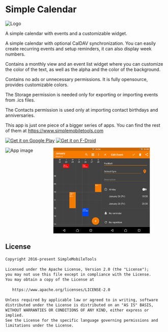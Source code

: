 # Simple Calendar
<img alt="Logo" src="app/src/main/res/mipmap-xxxhdpi/ic_launcher.png" width="80" />

A simple calendar with events and a customizable widget.

A simple calendar with optional CalDAV synchronization. You can easily create recurring events and setup reminders, it can also display week numbers.

Contains a monthly view and an event list widget where you can customize the color of the text, as well as the alpha and the color of the background.

Contains no ads or unnecessary permissions. It is fully opensource, provides customizable colors.

The Storage permission is needed only for exporting or importing events from .ics files.

The Contacts permission is used only at importing contact birthdays and anniversaries.

This app is just one piece of a bigger series of apps. You can find the rest of them at https://www.simplemobiletools.com

<a href='https://play.google.com/store/apps/details?id=com.simplemobiletools.calendar'><img src='http://simplemobiletools.github.io/assets/public/google-play.png' alt='Get it on Google Play' height='45' /></a>
<a href='https://f-droid.org/packages/com.simplemobiletools.calendar'><img src='http://simplemobiletools.github.io/assets/public/f-droid.png' alt='Get it on F-Droid' height='45' /></a>

<div style="display:flex;">
<img alt="App image" src="fastlane/metadata/android/en-US/images/phoneScreenshots/app.png" width="30%">
<img alt="App image" src="fastlane/metadata/android/en-US/images/phoneScreenshots/app_4.png" width="30%">
<img alt="App image" src="fastlane/metadata/android/en-US/images/phoneScreenshots/app_5.png" width="30%">
</div>

License
-------
    Copyright 2016-present SimpleMobileTools
    
    Licensed under the Apache License, Version 2.0 (the "License");
    you may not use this file except in compliance with the License.
    You may obtain a copy of the License at
    
       https://www.apache.org/licenses/LICENSE-2.0
    
    Unless required by applicable law or agreed to in writing, software
    distributed under the License is distributed on an "AS IS" BASIS,
    WITHOUT WARRANTIES OR CONDITIONS OF ANY KIND, either express or implied.
    See the License for the specific language governing permissions and
    limitations under the License.
